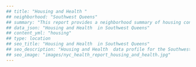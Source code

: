 ```yaml
---
## title: "Housing and Health "
## neighborhood: "Southwest Queens"
## summary: "This report provides a neighborhood summary of housing conditions and related health outcomes. It also describes population characteristics that can increase vulnerability to housing hazards."
## data_json: "Housing and Health  in Southwest Queens"
## content_yml: "housing"
## type: location
## seo_title: "Housing and Health  in Southwest Queens"
## seo_description: "Housing and Health  data profile for the Southwest Queens neighborhood of NYC."
## seo_image: "images/nyc_health_report_housing_and_health.jpg"
---
```

